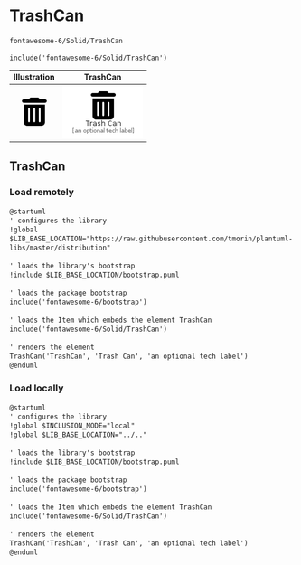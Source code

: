 # TrashCan


```text
fontawesome-6/Solid/TrashCan
```

```text
include('fontawesome-6/Solid/TrashCan')
```



| Illustration | TrashCan |
| :---: | :---: |
| ![illustration for Illustration](../../fontawesome-6/Solid/TrashCan.png) | ![illustration for TrashCan](../../fontawesome-6/Solid/TrashCan.Local.png) |




## TrashCan

### Load remotely
```plantuml
@startuml
' configures the library
!global $LIB_BASE_LOCATION="https://raw.githubusercontent.com/tmorin/plantuml-libs/master/distribution"

' loads the library's bootstrap
!include $LIB_BASE_LOCATION/bootstrap.puml

' loads the package bootstrap
include('fontawesome-6/bootstrap')

' loads the Item which embeds the element TrashCan
include('fontawesome-6/Solid/TrashCan')

' renders the element
TrashCan('TrashCan', 'Trash Can', 'an optional tech label')
@enduml
```

### Load locally
```plantuml
@startuml
' configures the library
!global $INCLUSION_MODE="local"
!global $LIB_BASE_LOCATION="../.."

' loads the library's bootstrap
!include $LIB_BASE_LOCATION/bootstrap.puml

' loads the package bootstrap
include('fontawesome-6/bootstrap')

' loads the Item which embeds the element TrashCan
include('fontawesome-6/Solid/TrashCan')

' renders the element
TrashCan('TrashCan', 'Trash Can', 'an optional tech label')
@enduml
```

